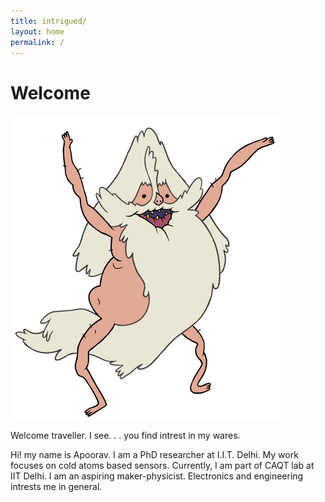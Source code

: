 ```yaml
---
title: intrigued/
layout: home
permalink: /
---
```




# Welcome

![Wizard](img\wiz.png "Aha!")

Welcome traveller. I see. . . you find intrest in my wares.

Hi! my name is Apoorav. I am a PhD researcher at I.I.T. Delhi. My work focuses on cold atoms based sensors. Currently, I am part of CAQT lab at IIT Delhi. I am an aspiring maker-physicist. Electronics and engineering intrests me in general.
